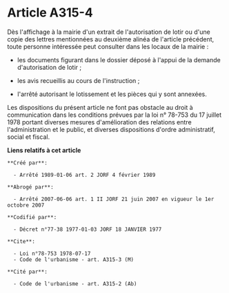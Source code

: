 # Article A315-4

Dès l'affichage à la mairie d'un extrait de l'autorisation de lotir ou d'une copie des lettres mentionnées au deuxième alinéa
de l'article précédent, toute personne intéressée peut consulter dans les locaux de la mairie :

- les documents figurant dans le dossier déposé à l'appui de la demande d'autorisation de lotir ;

- les avis recueillis au cours de l'instruction ;

- l'arrêté autorisant le lotissement et les pièces qui y sont annexées.

Les dispositions du présent article ne font pas obstacle au droit à communication dans les conditions prévues par la loi n°
78-753 du 17 juillet 1978 portant diverses mesures d'amélioration des relations entre l'administration et le public, et
diverses dispositions d'ordre administratif, social et fiscal.

**Liens relatifs à cet article**

	**Créé par**:

	  - Arrêté 1989-01-06 art. 2 JORF 4 février 1989

	**Abrogé par**:

	  - Arrêté 2007-06-06 art. 1 II JORF 21 juin 2007 en vigueur le 1er octobre 2007

	**Codifié par**:

	  - Décret n°77-38 1977-01-03 JORF 18 JANVIER 1977

	**Cite**:

	  - Loi n°78-753 1978-07-17
	  - Code de l'urbanisme - art. A315-3 (M)

	**Cité par**:

	  - Code de l'urbanisme - art. A315-2 (Ab)
